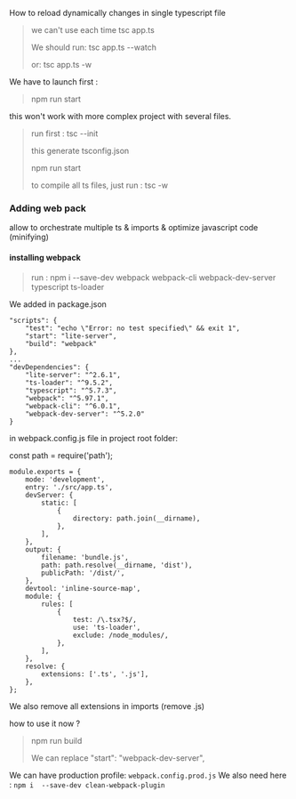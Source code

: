 How to reload dynamically changes in single typescript file 
> we can't use each time tsc app.ts
>  
> We should run: tsc app.ts --watch
> 
> or: tsc app.ts -w

We have to launch first : 
> npm run start


this won't work with more complex project with several files.
> run first : tsc --init
> 
> this generate tsconfig.json
> 
> npm run start
> 
> to compile all ts files, just run : tsc -w

### Adding web pack 
allow to orchestrate multiple ts & imports & optimize javascript code (minifying)

#### installing webpack

> run : npm i  --save-dev webpack webpack-cli webpack-dev-server typescript ts-loader

We added in package.json

    "scripts": {
        "test": "echo \"Error: no test specified\" && exit 1",
        "start": "lite-server",
        "build": "webpack"
    },
    ...
    "devDependencies": {
        "lite-server": "^2.6.1",
        "ts-loader": "^9.5.2",
        "typescript": "^5.7.3",
        "webpack": "^5.97.1",
        "webpack-cli": "^6.0.1",
        "webpack-dev-server": "^5.2.0"
    }


in webpack.config.js file in project root folder: 


const path = require('path');

    module.exports = {
        mode: 'development',
        entry: './src/app.ts',
        devServer: {
            static: [
                {
                    directory: path.join(__dirname),
                },
            ],
        },
        output: {
            filename: 'bundle.js',
            path: path.resolve(__dirname, 'dist'),
            publicPath: '/dist/',
        },
        devtool: 'inline-source-map',
        module: {
            rules: [
                {
                    test: /\.tsx?$/,
                    use: 'ts-loader',
                    exclude: /node_modules/,
                },
            ],
        },
        resolve: {
            extensions: ['.ts', '.js'],
        },
    };


We also remove all extensions in imports (remove .js)

how to use it now ? 

> npm run build
> 
> We can replace "start": "webpack-dev-server",

We can have production profile: `webpack.config.prod.js`
We also need here : ` npm i  --save-dev clean-webpack-plugin `